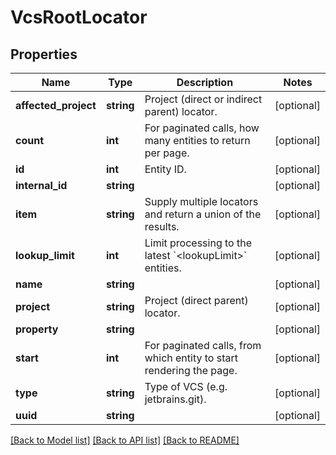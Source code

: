 # VcsRootLocator

## Properties
Name | Type | Description | Notes
------------ | ------------- | ------------- | -------------
**affected_project** | **string** | Project (direct or indirect parent) locator. | [optional] 
**count** | **int** | For paginated calls, how many entities to return per page. | [optional] 
**id** | **int** | Entity ID. | [optional] 
**internal_id** | **string** |  | [optional] 
**item** | **string** | Supply multiple locators and return a union of the results. | [optional] 
**lookup_limit** | **int** | Limit processing to the latest &#x60;&lt;lookupLimit&gt;&#x60; entities. | [optional] 
**name** | **string** |  | [optional] 
**project** | **string** | Project (direct parent) locator. | [optional] 
**property** | **string** |  | [optional] 
**start** | **int** | For paginated calls, from which entity to start rendering the page. | [optional] 
**type** | **string** | Type of VCS (e.g. jetbrains.git). | [optional] 
**uuid** | **string** |  | [optional] 

[[Back to Model list]](../README.md#documentation-for-models) [[Back to API list]](../README.md#documentation-for-api-endpoints) [[Back to README]](../README.md)


